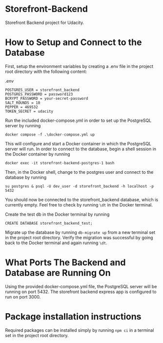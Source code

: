 # Storefront-Backend
Storefront Backend project for Udacity.

# How to Setup and Connect to the Database
First, setup the environment variables by creating a .env file in the project root directory with the following content:

*.env*
```
POSTGRES_USER = storefront_backend
POSTGRES_PASSWORD = password123
BCRYPT_PASSWORD = your-secret-password
SALT_ROUNDS = 10
PEPPER = 469532
TOKEN_SECRET = udacity
```

Run the included docker-compose.yml in order to set up the PostgreSQL server by running

`docker compose -f .\docker-compose.yml up`

This will configure and start a Docker container in which the PostgreSQL server will run.
In order to connect to the database, begin a shell session in the Docker container by running

`docker exec -it storefront-backend-postgres-1 bash`

Then, in the Docker shell, change to the postgres user and connect to the database by running

`su postgres & psql -U dev_user -d storefront_backend -h localhost -p 5432`

You should now be connected to the storefront_backend database, which is currently empty. Feel free to check by running `\dt` in the Docker terminal.

Create the test db in the Docker terminal by running

`CREATE DATABASE storefront_backend_test;`

Migrate up the database by running `db-migrate up` from a new terminal set in the project root directory. Verify the migration was successful by going back to the Docker terminal and again running `\dt`.

# What Ports The Backend and Database are Running On
Using the provided docker-compose.yml file, the PostgreSQL server will be running on port 5432. The storefront backend express app is configured to run on port 3000.

# Package installation instructions
Required packages can be installed simply by running `npm ci` in a terminal set in the project root directory.
